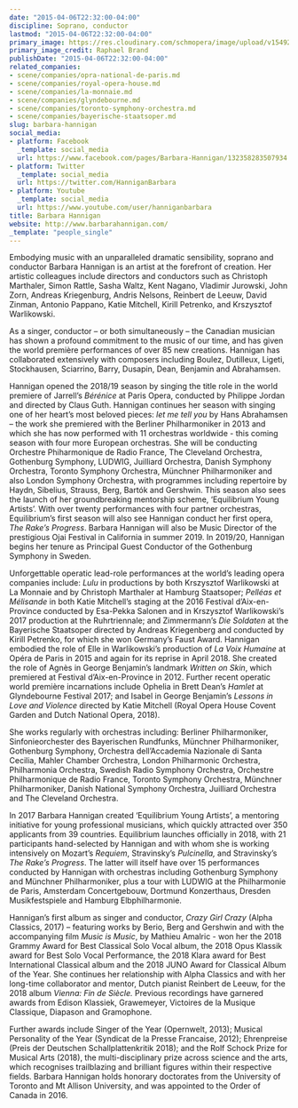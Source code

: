 ```yaml
---
date: "2015-04-06T22:32:00-04:00"
discipline: Soprano, conductor
lastmod: "2015-04-06T22:32:00-04:00"
primary_image: https://res.cloudinary.com/schmopera/image/upload/v1549243920/media/2019/02/BarbaraHanniganRaphaelBrand.jpg
primary_image_credit: Raphael Brand
publishDate: "2015-04-06T22:32:00-04:00"
related_companies:
- scene/companies/opra-national-de-paris.md
- scene/companies/royal-opera-house.md
- scene/companies/la-monnaie.md
- scene/companies/glyndebourne.md
- scene/companies/toronto-symphony-orchestra.md
- scene/companies/bayerische-staatsoper.md
slug: barbara-hannigan
social_media:
- platform: Facebook
  _template: social_media
  url: https://www.facebook.com/pages/Barbara-Hannigan/132358283507934
- platform: Twitter
  _template: social_media
  url: https://twitter.com/HanniganBarbara
- platform: Youtube
  _template: social_media
  url: https://www.youtube.com/user/hanniganbarbara
title: Barbara Hannigan
website: http://www.barbarahannigan.com/
_template: "people_single"
---
```

Embodying music with an unparalleled dramatic sensibility, soprano and conductor Barbara Hannigan is an artist at the forefront of creation. Her artistic colleagues include directors and conductors such as Christoph Marthaler, Simon Rattle, Sasha Waltz, Kent Nagano, Vladimir Jurowski, John Zorn, Andreas Kriegenburg, Andris Nelsons, Reinbert de Leeuw, David Zinman, Antonio Pappano, Katie Mitchell, Kirill Petrenko, and Krszysztof Warlikowski.

As a singer, conductor – or both simultaneously – the Canadian musician has shown a profound commitment to the music of our time, and has given the world première performances of over 85 new creations. Hannigan has collaborated extensively with composers including Boulez, Dutilleux, Ligeti, Stockhausen, Sciarrino, Barry, Dusapin, Dean, Benjamin and Abrahamsen.

Hannigan opened the 2018/19 season by singing the title role in the world premiere of Jarrell’s _Bérénice_ at Paris Opera, conducted by Philippe Jordan and directed by Claus Guth. Hannigan continues her season with singing one of her heart’s most beloved pieces: _let me tell you_ by Hans Abrahamsen – the work she premiered with the Berliner Philharmoniker in 2013 and which she has now performed with 11 orchestras worldwide - this coming season with four more European orchestras. She will be conducting Orchestre Phiharmonique de Radio France, The Cleveland Orchestra, Gothenburg Symphony, LUDWIG, Juilliard Orchestra, Danish Symphony Orchestra, Toronto Symphony Orchestra, Münchner Philharmoniker and also London Symphony Orchestra, with programmes including repertoire by Haydn, Sibelius, Strauss, Berg, Bartók and Gershwin. This season also sees the launch of her groundbreaking mentorship scheme, ‘Equilibrium Young Artists’. With over twenty performances with four partner orchestras, Equilibrium’s first season will also see Hannigan conduct her first opera, _The Rake’s Progress_. Barbara Hannigan will also be Music Director of the prestigious Ojai Festival in California in summer 2019. In 2019/20, Hannigan begins her tenure as Principal Guest Conductor of the Gothenburg Symphony in Sweden.

Unforgettable operatic lead-role performances at the world’s leading opera companies include: _Lulu_ in productions by both Krszysztof Warlikowski at La Monnaie and by Christoph Marthaler at Hamburg Staatsoper; _Pelléas et Mélisande_ in both Katie Mitchell’s staging at the 2016 Festival d’Aix-en-Province conducted by Esa-Pekka Salonen and in Krszysztof Warlikowski’s 2017 production at the Ruhrtriennale; and Zimmermann’s _Die Soldaten_ at the Bayerische Staatsoper directed by Andreas Kriegenberg and conducted by Kirill Petrenko, for which she won Germany’s Faust Award. Hannigan embodied the role of Elle in Warlikowski’s production of _La Voix Humaine_ at Opéra de Paris in 2015 and again for its reprise in April 2018. She created the role of Agnès in George Benjamin’s landmark _Written on Skin_, which premiered at Festival d’Aix-en-Province in 2012. Further recent operatic world première incarnations include Ophelia in Brett Dean’s _Hamlet_ at Glyndebourne Festival 2017; and Isabel in George Benjamin’s _Lessons in Love and Violence_ directed by Katie Mitchell (Royal Opera House Covent Garden and Dutch National Opera, 2018).

She works regularly with orchestras including: Berliner Philharmoniker, Sinfonieorchester des Bayerischen Rundfunks, Münchner Philharmoniker, Gothenburg Symphony, Orchestra dell’Accademia Nazionale di Santa Cecilia, Mahler Chamber Orchestra, London Philharmonic Orchestra, Philharmonia Orchestra, Swedish Radio Symphony Orchestra, Orchestre Philharmonique de Radio France, Toronto Symphony Orchestra, Münchner Philharmoniker, Danish National Symphony Orchestra, Juilliard Orchestra and The Cleveland Orchestra.

In 2017 Barbara Hannigan created ‘Equilibrium Young Artists’, a mentoring initiative for young professional musicians, which quickly attracted over 350 applicants from 39 countries. Equilibrium launches officially in 2018, with 21 participants hand-selected by Hannigan and with whom she is working intensively on Mozart’s _Requiem_, Stravinsky’s _Pulcinella,_ and Stravinsky’s _The Rake’s Progress_. The latter will itself have over 15 performances conducted by Hannigan with orchestras including Gothenburg Symphony and Münchner Philharmoniker, plus a tour with LUDWIG at the Philharmonie de Paris, Amsterdam Concertgebouw, Dortmund Konzerthaus, Dresden Musikfestspiele and Hamburg Elbphilharmonie.

Hannigan’s first album as singer and conductor, _Crazy Girl Crazy_ (Alpha Classics, 2017) – featuring works by Berio, Berg and Gershwin and with the accompanying film _Music is Music_, by Mathieu Amalric - won her the 2018 Grammy Award for Best Classical Solo Vocal album, the 2018 Opus Klassik award for Best Solo Vocal Performance, the 2018 Klara award for Best International Classical album and the 2018 JUNO Award for Classical Album of the Year. She continues her relationship with Alpha Classics and with her long-time collaborator and mentor, Dutch pianist Reinbert de Leeuw, for the 2018 album _Vienna: Fin de Siècle._ Previous recordings have garnered awards from Edison Klassiek, Grawemeyer, Victoires de la Musique Classique, Diapason and Gramophone.

Further awards include Singer of the Year (Opernwelt, 2013); Musical Personality of the Year (Syndicat de la Presse Francaise, 2012); Ehrenpreise (Preis der Deutschen Schallplattenkritik 2018); and the Rolf Schock Prize for Musical Arts (2018), the multi-disciplinary prize across science and the arts, which recognises trailblazing and brilliant figures within their respective fields. Barbara Hannigan holds honorary doctorates from the University of Toronto and Mt Allison University, and was appointed to the Order of Canada in 2016.